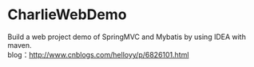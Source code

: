# CharlieWebDemo
Build a web project demo of SpringMVC and Mybatis by using IDEA with maven.  
blog：http://www.cnblogs.com/helloyy/p/6826101.html
